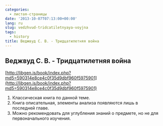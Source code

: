 ```yaml
---
categories:
  - листая-страницы
date: '2013-10-07T07:13:00+00:00'
lang: ru
slug: vedzhvud-tridcatiletnyaya-voyjna
tags:
  - history
title: Веджвуд С. В. - Тридцатилетняя война
---
```





## Веджвуд С. В. - Тридцатилетняя война

[http://libgen.is/book/index.php?md5=590314e8ce4c0f35d9dbf960f5975901](http://libgen.is/book/index.php?md5=590314e8ce4c0f35d9dbf960f5975901)  

1.  Классическая книга по данной теме.
2.  Книга описательная, элементы анализа появляются лишь в последней главе.
3.  Можно рекомендовать для углубления знаний о предмете, но не для первоначального изучения.
